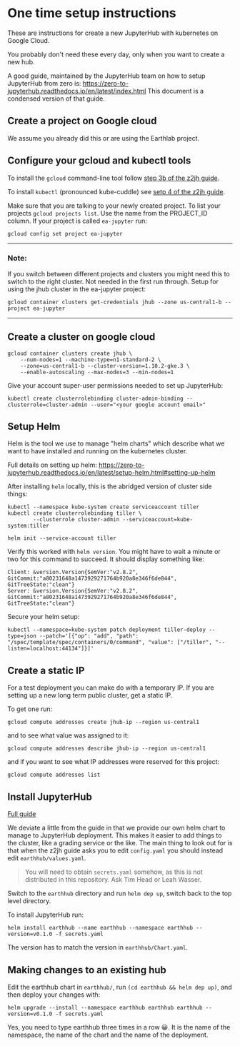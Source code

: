 # One time setup instructions

These are instructions for create a new JupyterHub with kubernetes on Google Cloud.

You probably don't need these every day, only when you want to create a new hub.

A good guide, maintained by the JupyterHub team on how to setup JupyterHub from
zero is: https://zero-to-jupyterhub.readthedocs.io/en/latest/index.html This
document is a condensed version of that guide.

## Create a project on Google cloud

We assume you already did this or are using the Earthlab project.


## Configure your gcloud and kubectl tools

To install the `gcloud` command-line tool follow [step 3b of the z2jh guide](https://zero-to-jupyterhub.readthedocs.io/en/latest/google/step-zero-gcp.html).

To install `kubectl` (pronounced kube-cuddle) see [setp 4 of the z2jh guide](https://zero-to-jupyterhub.readthedocs.io/en/latest/google/step-zero-gcp.html).

Make sure that you are talking to your newly created project. To list your
projects `gcloud projects list`. Use the name from the PROJECT_ID column.
If your project is called `ea-jupyter` run:

```
gcloud config set project ea-jupyter
```

---

### Note:

If you switch between different projects and clusters you might need this to
switch to the right cluster. Not needed in the first run through.
Setup for using the jhub cluster in the ea-jupyter project:
```
gcloud container clusters get-credentials jhub --zone us-central1-b --project ea-jupyter
```

---

## Create a cluster on google cloud

```
gcloud container clusters create jhub \
    --num-nodes=1 --machine-type=n1-standard-2 \
    --zone=us-central1-b --cluster-version=1.10.2-gke.3 \
    --enable-autoscaling --max-nodes=3 --min-nodes=1
```

Give your account super-user permissions needed to set up JupyterHub:
```
kubectl create clusterrolebinding cluster-admin-binding --clusterrole=cluster-admin --user="<your google account email>"
```


## Setup Helm

Helm is the tool we use to manage "helm charts" which describe what we want to
have installed and running on the kubernetes cluster.

Full details on setting up helm: https://zero-to-jupyterhub.readthedocs.io/en/latest/setup-helm.html#setting-up-helm

After installing `helm` locally, this is the abridged version of cluster side
things:
```
kubectl --namespace kube-system create serviceaccount tiller
kubectl create clusterrolebinding tiller \
        --clusterrole cluster-admin --serviceaccount=kube-system:tiller

helm init --service-account tiller
```

Verify this worked with `helm version`. You might have to wait a minute or two
for this command to succeed. It should display something like:
```
Client: &version.Version{SemVer:"v2.8.2", GitCommit:"a80231648a1473929271764b920a8e346f6de844", GitTreeState:"clean"}
Server: &version.Version{SemVer:"v2.8.2", GitCommit:"a80231648a1473929271764b920a8e346f6de844", GitTreeState:"clean"}
```

Secure your helm setup:
```
kubectl --namespace=kube-system patch deployment tiller-deploy --type=json --patch='[{"op": "add", "path": "/spec/template/spec/containers/0/command", "value": ["/tiller", "--listen=localhost:44134"]}]'
```



## Create a static IP

For a test deployment you can make do with a temporary IP. If you are setting
up a new long term public cluster, get a static IP.

To get one run:
```
gcloud compute addresses create jhub-ip --region us-central1
```
and to see what value was assigned to it:
```
gcloud compute addresses describe jhub-ip --region us-central1
```
and if you want to see what IP addresses were reserved for this project:
```
gcloud compute addresses list
```


## Install JupyterHub

[Full guide](https://zero-to-jupyterhub.readthedocs.io/en/latest/setup-jupyterhub.html#setup-jupyterhub)

We deviate a little from the guide in that we provide our own helm chart to
manage to JupyterHub deployment. This makes it easier to add things to the
cluster, like a grading service or the like. The main thing to look out for
is that when the z2jh guide asks you to edit `config.yaml` you should instead
edit `earthhub/values.yaml`.

> You will need to obtain `secrets.yaml` somehow, as this is not distributed
> in this repository. Ask Tim Head or Leah Wasser.

Switch to the `earthhub` directory and run `helm dep up`, switch back to the
top level directory.

To install JupyterHub run:
```
helm install earthhub --name earthhub --namespace earthhub --version=v0.1.0 -f secrets.yaml
```

The version has to match the version in `earthhub/Chart.yaml`.


## Making changes to an existing hub

Edit the earthhub chart in `earthhub/`, run `(cd earthhub && helm dep up)`, and
then deploy your changes with:
```
helm upgrade --install --namespace earthhub earthhub earthhub --version=v0.1.0 -f secrets.yaml
```
Yes, you need to type earthhub three times in a row 😀. It is the name of the
namespace, the name of the chart and the name of the deployment.
